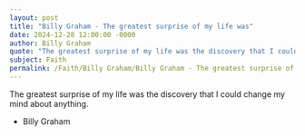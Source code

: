 ```yaml
---
layout: post
title: "Billy Graham - The greatest surprise of my life was"
date: 2024-12-28 12:00:00 -0000
author: Billy Graham
quote: "The greatest surprise of my life was the discovery that I could change my mind about anything."
subject: Faith
permalink: /Faith/Billy Graham/Billy Graham - The greatest surprise of my life was
---
```


The greatest surprise of my life was the discovery that I could change my mind about anything.

- Billy Graham
